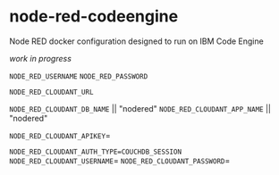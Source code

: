# node-red-codeengine
Node RED docker configuration designed to run on IBM Code Engine

_work in progress_

`NODE_RED_USERNAME`
`NODE_RED_PASSWORD`

`NODE_RED_CLOUDANT_URL`

`NODE_RED_CLOUDANT_DB_NAME` || "nodered"
`NODE_RED_CLOUDANT_APP_NAME` || "nodered"

`NODE_RED_CLOUDANT_APIKEY`=<apikey>

`NODE_RED_CLOUDANT_AUTH_TYPE=COUCHDB_SESSION`
`NODE_RED_CLOUDANT_USERNAME`=<username>
`NODE_RED_CLOUDANT_PASSWORD`=<password>



